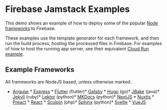 # Firebase Jamstack Examples

This demo shows an example of how to deploy some of the popular [Node frameworks](https://jamstack.org/survey/2021/#choices-frameworks) to Firebase. 

These examples use the template generator for each framework, and then run the build process, hosting the processed files in Firebase. For examples of how to host the running app server, see their equivalent [Cloud Run example](../nodejs-frameworks-cloudrun).


## Example Frameworks

All frameworks are NodeJS based, unless otherwise marked.

* [Angular](angular/) * [Express](express/) * [Flutter](flutter/) (flutter)* [Gatsby](gatsby/) * [Hugo](hugo/) (go)* [JBake](jbake/) (java)* [Jekyll](jekyll/) (ruby)* [Lektor](lektor/) (python)* [MKDocs](mkdocs/) (python)* [NextJS](nextjs/) * [Nuxtjs](nuxtjs/) * [Preact](preact/) * [React](react/) * [Sculpin](sculpin/) (php)* [Sphinx](sphinx/) (python)* [Svelte](svelte/) * [VueJS](vuejs/) 